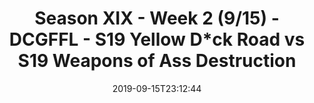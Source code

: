 ---
title: Season XIX - Week 2 (9/15) - DCGFFL - S19 Yellow D*ck Road vs S19 Weapons of
  Ass Destruction
teams-score:
- team: _teams/neon-yellow.md
  score: 30
- team: _teams/atomic.md
  score: 32
mvp: Derrick,Mark
game-ball: Zach,Brandon
season: 19
week: 2
date: '2019-09-15T23:12:44'
pageid: season-xix-week-2-9-15-7021-vs-7028
---